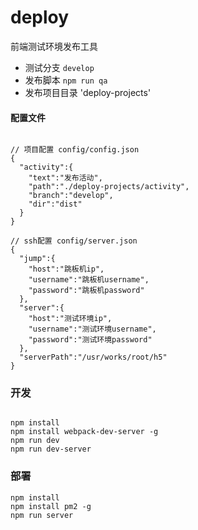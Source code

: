 # deploy
前端测试环境发布工具

- 测试分支 `develop`
- 发布脚本 `npm run qa`
- 发布项目目录 'deploy-projects'

#### 配置文件

````

// 项目配置 config/config.json
{
  "activity":{
    "text":"发布活动",
    "path":"./deploy-projects/activity",
    "branch":"develop",
    "dir":"dist"
  }
}

// ssh配置 config/server.json
{
  "jump":{
    "host":"跳板机ip",
    "username":"跳板机username",
    "password":"跳板机password"
  },
  "server":{
    "host":"测试环境ip",
    "username":"测试环境username",
    "password":"测试环境password"
  },
  "serverPath":"/usr/works/root/h5"
}

````

### 开发

````

npm install
npm install webpack-dev-server -g
npm run dev
npm run dev-server

````

### 部署

````
npm install
npm install pm2 -g
npm run server

````
